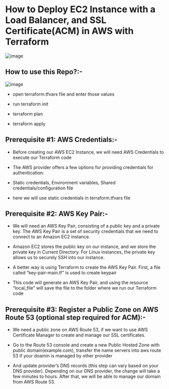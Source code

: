 # How to Deploy EC2 Instance with a Load Balancer, and SSL Certificate(ACM) in AWS with Terraform

![image](https://user-images.githubusercontent.com/66196388/181624674-53e37858-cc4c-457c-84bb-0cf32a9eb8f8.png)

## How to use this Repo?:-

![image](https://user-images.githubusercontent.com/66196388/181627882-a3ef8b1a-5392-4209-8027-e08a9e35d86c.png)


- open terraform.tfvars file and enter those values

- run terraform init

- terraform plan

- terraform apply

## Prerequisite #1: AWS Credentials:-

- Before creating our AWS EC2 Instance, we will need AWS Credentials to execute our Terraform code

- The AWS provider offers a few options for providing credentials for authentication:

- Static credentials, Environment variables, Shared credentials/configuration file

- here we will use static credentials in terraform.tfvars file

## Prerequisite #2: AWS Key Pair:-

- We will need an AWS Key Pair, consisting of a public key and a private key. The AWS Key Pair is a set of security credentials that we need to connect to an Amazon EC2 instance.

- Amazon EC2 stores the public key on our instance, and we store the private key in Current Directory. For Linux instances, the private key allows us to securely SSH into our instance.

- A better way is using Terraform to create the AWS Key Pair. First, a file called “key-pair-main.tf” is used to create keypair

- This code will generate an AWS Key Pair, and using the resource “local_file” will save the file to the folder where we run our Terraform code


## Prerequisite #3: Register a Public Zone on AWS Route 53 (optional step required for ACM):-

- We need a public zone on AWS Route 53, if we want to use AWS Certificate Manager to create and manage our SSL certificates.

- Go to the Route 53 console and create a new Public Hosted Zone with public domain(example.com), transfer the name servers into aws route 53 if your doamin is managed by other provider

- And update provider’s DNS records (this step can vary based on your DNS provider). Depending on our DNS provider, the change will take a few minutes to hours. After that, we will be able to manage our domain from AWS Route 53.

